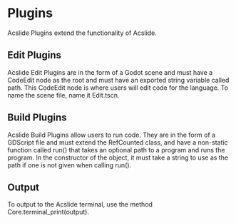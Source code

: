 
# Plugins

Acslide Plugins extend the functionality of Acslide.

## Edit Plugins

Acslide Edit Plugins are in the form of a Godot scene and must have a CodeEdit node as the root and must have an exported string variable called path. This CodeEdit node is where users will edit code for the language. To name the scene file, name it <extention>Edit.tscn.

## Build Plugins

Acslide Build Plugins allow users to run code. They are in the form of a GDScript file and must extend the RefCounted class, and have a non-static function called run() that takes an optional path to a program and runs the program. In the constructor of the object, it must take a string to use as the path if one is not given when calling run().

## Output

To output to the Acslide terminal, use the method Core.terminal_print(output).
